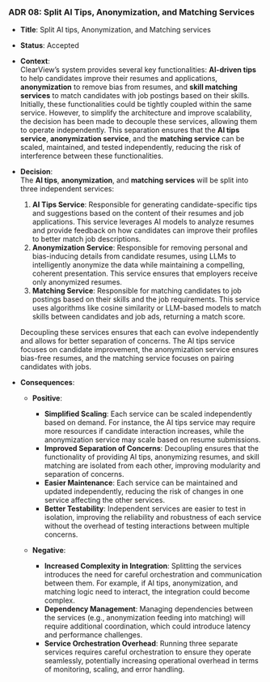 ### ADR 08: Split AI Tips, Anonymization, and Matching Services

- **Title**: Split AI tips, Anonymization, and Matching services
- **Status**: Accepted
- **Context**:  
  ClearView’s system provides several key functionalities: **AI-driven tips** to help candidates improve their resumes and applications, **anonymization** to remove bias from resumes, and **skill matching services** to match candidates with job postings based on their skills. Initially, these functionalities could be tightly coupled within the same service. However, to simplify the architecture and improve scalability, the decision has been made to decouple these services, allowing them to operate independently. This separation ensures that the **AI tips service**, **anonymization service**, and the **matching service** can be scaled, maintained, and tested independently, reducing the risk of interference between these functionalities.

- **Decision**:  
  The **AI tips**, **anonymization**, and **matching services** will be split into three independent services:
  1. **AI Tips Service**: Responsible for generating candidate-specific tips and suggestions based on the content of their resumes and job applications. This service leverages AI models to analyze resumes and provide feedback on how candidates can improve their profiles to better match job descriptions.
  2. **Anonymization Service**: Responsible for removing personal and bias-inducing details from candidate resumes, using LLMs to intelligently anonymize the data while maintaining a compelling, coherent presentation. This service ensures that employers receive only anonymized resumes.
  3. **Matching Service**: Responsible for matching candidates to job postings based on their skills and the job requirements. This service uses algorithms like cosine similarity or LLM-based models to match skills between candidates and job ads, returning a match score.

  Decoupling these services ensures that each can evolve independently and allows for better separation of concerns. The AI tips service focuses on candidate improvement, the anonymization service ensures bias-free resumes, and the matching service focuses on pairing candidates with jobs.

- **Consequences**:
  - **Positive**:
    - **Simplified Scaling**: Each service can be scaled independently based on demand. For instance, the AI tips service may require more resources if candidate interaction increases, while the anonymization service may scale based on resume submissions.
    - **Improved Separation of Concerns**: Decoupling ensures that the functionality of providing AI tips, anonymizing resumes, and skill matching are isolated from each other, improving modularity and separation of concerns.
    - **Easier Maintenance**: Each service can be maintained and updated independently, reducing the risk of changes in one service affecting the other services.
    - **Better Testability**: Independent services are easier to test in isolation, improving the reliability and robustness of each service without the overhead of testing interactions between multiple concerns.

  - **Negative**:
    - **Increased Complexity in Integration**: Splitting the services introduces the need for careful orchestration and communication between them. For example, if AI tips, anonymization, and matching logic need to interact, the integration could become complex.
    - **Dependency Management**: Managing dependencies between the services (e.g., anonymization feeding into matching) will require additional coordination, which could introduce latency and performance challenges.
    - **Service Orchestration Overhead**: Running three separate services requires careful orchestration to ensure they operate seamlessly, potentially increasing operational overhead in terms of monitoring, scaling, and error handling.